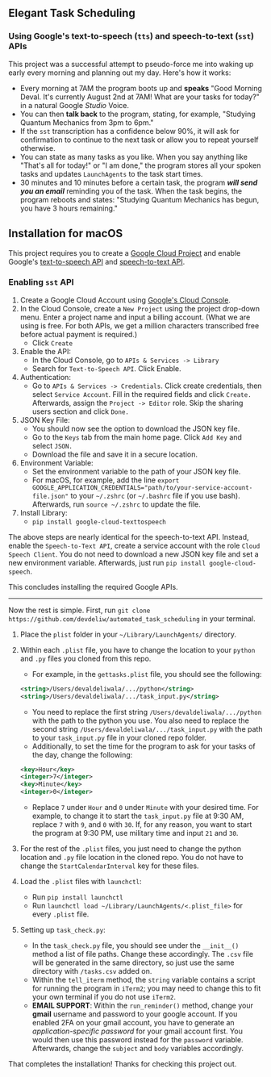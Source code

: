 ## Elegant Task Scheduling

### Using Google's text-to-speech (`tts`) and speech-to-text (`sst`) APIs

This project was a successful attempt to pseudo-force me into waking up early every morning and planning out my day. Here's how it works:

- Every morning at 7AM the program boots up and **speaks** "Good Morning Deval. It's currently August 2nd at 7AM! What are your tasks for today?" in a natural Google *Studio* Voice.
- You can then **talk back** to the program, stating, for example, "Studying Quantum Mechanics from 3pm to 6pm."
- If the `sst` transcription has a confidence below 90%, it will ask for confirmation to continue to the next task or allow you to repeat yourself otherwise.
- You can state as many tasks as you like. When you say anything like "That's all for today!" or "I am done," the program stores all your spoken tasks and updates `LaunchAgents` to the task start times.
- 30 minutes and 10 minutes before a certain task, the program ***will send you an email*** reminding you of the task. When the task begins, the program reboots and states: "Studying Quantum Mechanics has begun, you have 3 hours remaining."

## Installation for macOS

This project requires you to create a [Google Cloud Project](https://console.cloud.google.com/welcome) and enable Google's [text-to-speech API](https://console.cloud.google.com/speech/text-to-speech?authuser=1&project=tts-software-431119) and [speech-to-text API](https://console.cloud.google.com/marketplace/product/google/speech.googleapis.com?authuser=1&project=tts-software-431119).

### Enabling `sst` API

1. Create a Google Cloud Account using [Google's Cloud Console](https://console.cloud.google.com/welcome/new).
2. In the Cloud Console, create a `New Project` using the project drop-down menu. Enter a project name and input a billing account. (What we are using is free. For both APIs, we get a million characters transcribed free before actual payment is required.)
   - Click `Create`
3. Enable the API:
   - In the Cloud Console, go to `APIs & Services -> Library`
   - Search for `Text-to-Speech API`. Click Enable.
4. Authentication:
   - Go to `APIs & Services -> Credentials`. Click create credentials, then select `Service Account`. Fill in the required fields and click `Create.` Afterwards, assign the `Project -> Editor` role. Skip the sharing users section and click `Done.`
5. JSON Key File:
   - You should now see the option to download the JSON key file.
   - Go to the `Keys` tab from the main home page. Click `Add Key` and select `JSON.`
   - Download the file and save it in a secure location.
6. Environment Variable:
   - Set the environment variable to the path of your JSON key file.
   - For macOS, for example, add the line `export GOOGLE_APPLICATION_CREDENTIALS="path/to/your-service-account-file.json"` to your `~/.zshrc` (or `~/.bashrc` file if you use bash). Afterwards, run `source ~/.zshrc` to update the file.
7. Install Library:
   - `pip install google-cloud-texttospeech`

The above steps are nearly identical for the speech-to-text API. Instead, enable the `Speech-to-Text API`, create a service account with the role `Cloud Speech Client`. You do not need to download a new JSON key file and set a new environment variable. Afterwards, just run `pip install google-cloud-speech`.

This concludes installing the required Google APIs.

---

Now the rest is simple. First, run `git clone https://github.com/devdeliw/automated_task_scheduling` in your terminal.

1. Place the `plist` folder in your `~/Library/LaunchAgents/` directory.
2. Within each `.plist` file, you have to change the location to your `python` and `.py` files you cloned from this repo.
   - For example, in the `gettasks.plist` file, you should see the following:

   ```xml
   <string>/Users/devaldeliwala/.../python</string>
   <string>/Users/devaldeliwala/.../task_input.py</string>
   ```

   - You need to replace the first string `/Users/devaldeliwala/.../python` with the path to the python you use. You also need to replace the second string `/Users/devaldeliwala/.../task_input.py` with the path to your `task_input.py` file in your cloned repo folder.
   - Additionally, to set the time for the program to ask for your tasks of the day, change the following:

   ```xml
   <key>Hour</key>
   <integer>7</integer>
   <key>Minute</key>
   <integer>0</integer>
   ```

   - Replace `7` under `Hour` and `0` under `Minute` with your desired time. For example, to change it to start the `task_input.py` file at 9:30 AM, replace `7` with `9`, and `0` with `30`. If, for any reason, you want to start the program at 9:30 PM, use military time and input `21` and `30`.

3. For the rest of the `.plist` files, you just need to change the python location and `.py` file location in the cloned repo. You do not have to change the `StartCalendarInterval` key for these files.

4. Load the `.plist` files with `launchctl`:

   - Run `pip install launchctl`
   - Run `launchctl load ~/Library/LaunchAgents/<.plist_file>` for every `.plist` file.

5. Setting up `task_check.py`:

   - In the `task_check.py` file, you should see under the `__init__()` method a list of file paths. Change these accordingly. The `.csv` file will be generated in the same directory, so just use the same directory with `/tasks.csv` added on.
   - Within the `tell_iterm` method, the `string` variable contains a script for running the program in `iTerm2`; you may need to change this to fit your own terminal if you do not use `iTerm2`.
   - **EMAIL SUPPORT**: Within the `run_reminder()` method, change your **gmail** username and password to your google account. If you enabled 2FA on your gmail account, you have to generate an *application-specific password* for your gmail account first. You would then use this password instead for the `password` variable. Afterwards, change the `subject` and `body` variables accordingly.

That completes the installation! Thanks for checking this project out. 